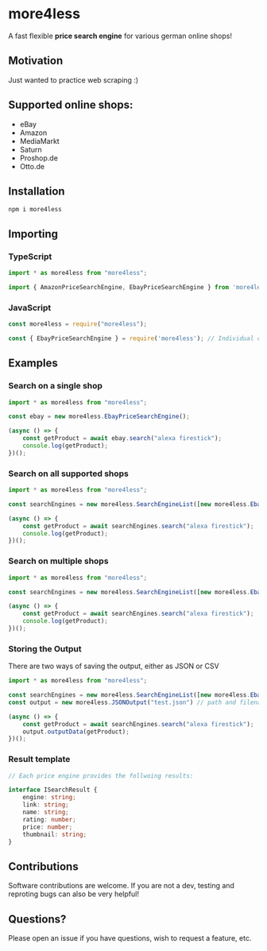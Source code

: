# more4less

A fast flexible **price search engine** for various german online shops!

## Motivation

Just wanted to practice web scraping :)

## Supported online shops:

- eBay
- Amazon
- MediaMarkt
- Saturn
- Proshop.de
- Otto.de


## Installation

```
npm i more4less
```

## Importing


### TypeScript

```ts
import * as more4less from "more4less";

import { AmazonPriceSearchEngine, EbayPriceSearchEngine } from 'more4less'; // Individual classes
```


### JavaScript

```js
const more4less = require("more4less");

const { EbayPriceSearchEngine } = require('more4less'); // Individual classes
```

## Examples

### Search on a single shop

```ts
import * as more4less from "more4less";

const ebay = new more4less.EbayPriceSearchEngine();

(async () => {
    const getProduct = await ebay.search("alexa firestick");
    console.log(getProduct);
})();
```

### Search on all supported shops

```ts
import * as more4less from "more4less";

const searchEngines = new more4less.SearchEngineList([new more4less.EbayPriceSearchEngine(), new more4less.MediaMarktPriceSearchEngine(), new more4less.SaturnPriceSearchEngine(), new more4less.AmazonPriceSearchEngine2()]);

(async () => {
    const getProduct = await searchEngines.search("alexa firestick");
    console.log(getProduct);
})();
```

### Search on multiple shops

```ts
import * as more4less from "more4less";

const searchEngines = new more4less.SearchEngineList([new more4less.EbayPriceSearchEngine(), new more4less.AmazonPriceSearchEngine2()]);

(async () => {
    const getProduct = await searchEngines.search("alexa firestick");
    console.log(getProduct);
})();
```

### Storing the Output

There are two ways of saving the output, either as JSON or CSV

```ts
import * as more4less from "more4less";

const searchEngines = new more4less.SearchEngineList([new more4less.EbayPriceSearchEngine(), new more4less.AmazonPriceSearchEngine2()]);
const output = new more4less.JSONOutput("test.json") // path and filename

(async () => {
    const getProduct = await searchEngines.search("alexa firestick");
    output.outputData(getProduct);
})();
```

### Result template

```ts
// Each price engine provides the follwoing results:

interface ISearchResult {
    engine: string;
    link: string;
    name: string;
    rating: number;
    price: number;
    thumbnail: string;
}

```

## Contributions

Software contributions are welcome. If you are not a dev, testing and reproting bugs can also be very helpful!

## Questions?

Please open an issue if you have questions, wish to request a feature, etc.